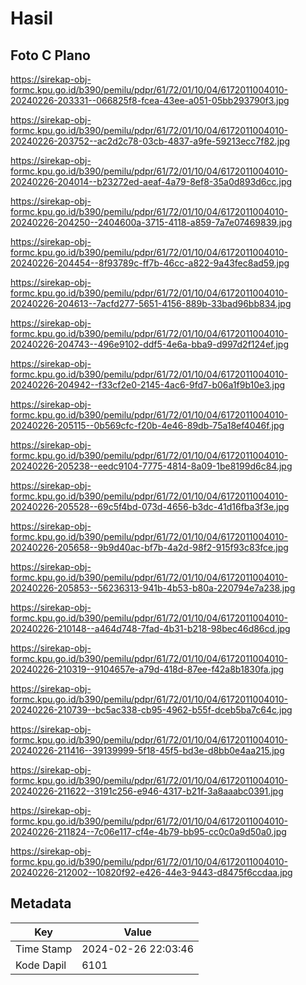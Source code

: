 # Hasil

## Foto C Plano

https://sirekap-obj-formc.kpu.go.id/b390/pemilu/pdpr/61/72/01/10/04/6172011004010-20240226-203331--066825f8-fcea-43ee-a051-05bb293790f3.jpg

https://sirekap-obj-formc.kpu.go.id/b390/pemilu/pdpr/61/72/01/10/04/6172011004010-20240226-203752--ac2d2c78-03cb-4837-a9fe-59213ecc7f82.jpg

https://sirekap-obj-formc.kpu.go.id/b390/pemilu/pdpr/61/72/01/10/04/6172011004010-20240226-204014--b23272ed-aeaf-4a79-8ef8-35a0d893d6cc.jpg

https://sirekap-obj-formc.kpu.go.id/b390/pemilu/pdpr/61/72/01/10/04/6172011004010-20240226-204250--2404600a-3715-4118-a859-7a7e07469839.jpg

https://sirekap-obj-formc.kpu.go.id/b390/pemilu/pdpr/61/72/01/10/04/6172011004010-20240226-204454--8f93789c-ff7b-46cc-a822-9a43fec8ad59.jpg

https://sirekap-obj-formc.kpu.go.id/b390/pemilu/pdpr/61/72/01/10/04/6172011004010-20240226-204613--7acfd277-5651-4156-889b-33bad96bb834.jpg

https://sirekap-obj-formc.kpu.go.id/b390/pemilu/pdpr/61/72/01/10/04/6172011004010-20240226-204743--496e9102-ddf5-4e6a-bba9-d997d2f124ef.jpg

https://sirekap-obj-formc.kpu.go.id/b390/pemilu/pdpr/61/72/01/10/04/6172011004010-20240226-204942--f33cf2e0-2145-4ac6-9fd7-b06a1f9b10e3.jpg

https://sirekap-obj-formc.kpu.go.id/b390/pemilu/pdpr/61/72/01/10/04/6172011004010-20240226-205115--0b569cfc-f20b-4e46-89db-75a18ef4046f.jpg

https://sirekap-obj-formc.kpu.go.id/b390/pemilu/pdpr/61/72/01/10/04/6172011004010-20240226-205238--eedc9104-7775-4814-8a09-1be8199d6c84.jpg

https://sirekap-obj-formc.kpu.go.id/b390/pemilu/pdpr/61/72/01/10/04/6172011004010-20240226-205528--69c5f4bd-073d-4656-b3dc-41d16fba3f3e.jpg

https://sirekap-obj-formc.kpu.go.id/b390/pemilu/pdpr/61/72/01/10/04/6172011004010-20240226-205658--9b9d40ac-bf7b-4a2d-98f2-915f93c83fce.jpg

https://sirekap-obj-formc.kpu.go.id/b390/pemilu/pdpr/61/72/01/10/04/6172011004010-20240226-205853--56236313-941b-4b53-b80a-220794e7a238.jpg

https://sirekap-obj-formc.kpu.go.id/b390/pemilu/pdpr/61/72/01/10/04/6172011004010-20240226-210148--a464d748-7fad-4b31-b218-98bec46d86cd.jpg

https://sirekap-obj-formc.kpu.go.id/b390/pemilu/pdpr/61/72/01/10/04/6172011004010-20240226-210319--9104657e-a79d-418d-87ee-f42a8b1830fa.jpg

https://sirekap-obj-formc.kpu.go.id/b390/pemilu/pdpr/61/72/01/10/04/6172011004010-20240226-210739--bc5ac338-cb95-4962-b55f-dceb5ba7c64c.jpg

https://sirekap-obj-formc.kpu.go.id/b390/pemilu/pdpr/61/72/01/10/04/6172011004010-20240226-211416--39139999-5f18-45f5-bd3e-d8bb0e4aa215.jpg

https://sirekap-obj-formc.kpu.go.id/b390/pemilu/pdpr/61/72/01/10/04/6172011004010-20240226-211622--3191c256-e946-4317-b21f-3a8aaabc0391.jpg

https://sirekap-obj-formc.kpu.go.id/b390/pemilu/pdpr/61/72/01/10/04/6172011004010-20240226-211824--7c06e117-cf4e-4b79-bb95-cc0c0a9d50a0.jpg

https://sirekap-obj-formc.kpu.go.id/b390/pemilu/pdpr/61/72/01/10/04/6172011004010-20240226-212002--10820f92-e426-44e3-9443-d8475f6ccdaa.jpg


## Metadata

| Key        | Value               |
| ---------- | ------------------- |
| Time Stamp | 2024-02-26 22:03:46 |
| Kode Dapil | 6101                |



